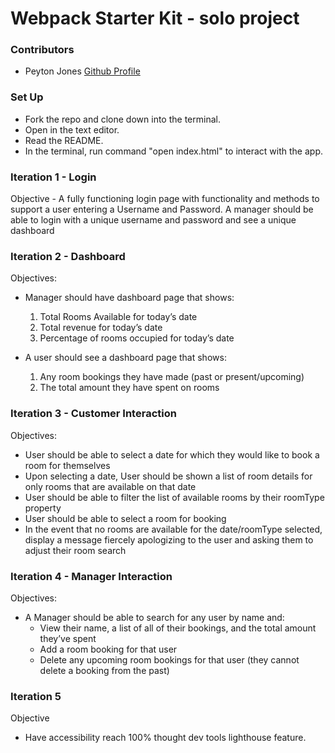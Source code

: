 # Webpack Starter Kit - solo project

### Contributors
* Peyton Jones [Github Profile](https://github.com/Peytonjo)

### Set Up
* Fork the repo and clone down into the terminal.
* Open in the text editor.
* Read the README.
* In the terminal, run command "open index.html" to interact with the app.

### Iteration 1 - Login 
Objective - A fully functioning login page with functionality and methods to support a user entering a Username and Password. A manager should be able to login with a unique username and password and see a unique dashboard 

### Iteration 2 - Dashboard
Objectives:
- Manager should have dashboard page that shows:
  1. Total Rooms Available for today’s date
  2. Total revenue for today’s date
  3. Percentage of rooms occupied for today’s date
  
- A user should see a dashboard page that shows:
  1. Any room bookings they have made (past or present/upcoming)
  2. The total amount they have spent on rooms



### Iteration 3 - Customer Interaction
Objectives:
 - User should be able to select a date for which they would like to book a room for themselves
 - Upon selecting a date, User should be shown a list of room details for only rooms that are available on that date
 - User should be able to filter the list of available rooms by their roomType property
 - User should be able to select a room for booking
 - In the event that no rooms are available for the date/roomType selected, display a message fiercely apologizing to the user and asking them to adjust their      room search



### Iteration 4 - Manager Interaction
Objectives:
- A Manager should be able to search for any user by name and:
  - View their name, a list of all of their bookings, and the total amount they’ve spent
  - Add a room booking for that user
  - Delete any upcoming room bookings for that user (they cannot delete a booking from the past)




### Iteration 5
Objective
- Have accessibility reach 100% thought dev tools lighthouse feature.


















